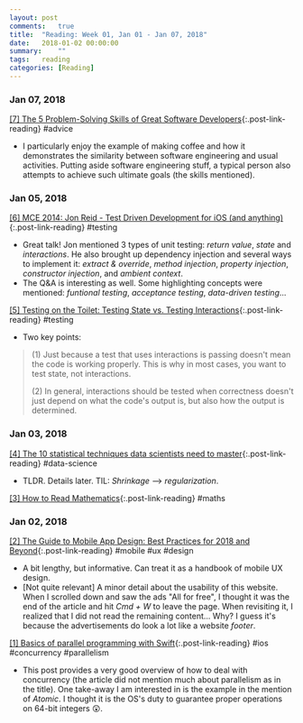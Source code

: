```yaml
---
layout: post
comments:	true
title:  "Reading: Week 01, Jan 01 - Jan 07, 2018"
date:   2018-01-02 00:00:00
summary:    ""
tags:   reading
categories:	[Reading]
---
```


### Jan 07, 2018

[[7] The 5 Problem-Solving Skills of Great Software Developers](https://dev.to/lpasqualis/the-5-problem-solving-skills-of-great-software-developers-4e6){:.post-link-reading} <rate5/> <content-meta>#advice</content-meta>
- I particularly enjoy the example of making coffee and how it demonstrates the similarity between software engineering and usual activities. Putting aside software engineering stuff, a typical person also attempts to achieve such ultimate goals (the skills mentioned).

### Jan 05, 2018

[[6] MCE 2014: Jon Reid - Test Driven Development for iOS (and anything)](https://www.youtube.com/watch?v=Jzlz3Bx-NzM){:.post-link-reading} <rate5/> <content-meta>#testing</content-meta>
- Great talk! Jon mentioned 3 types of unit testing: *return value*, *state* and *interactions*. He also brought up dependency injection and several ways to implement it: *extract & override*, *method injection*, *property injection*, *constructor injection*, and *ambient context*.
- The Q&A is interesting as well. Some highlighting concepts were mentioned: *funtional testing*, *acceptance testing*, *data-driven testing*...

[[5] Testing on the Toilet: Testing State vs. Testing Interactions](https://testing.googleblog.com/2013/03/testing-on-toilet-testing-state-vs.html){:.post-link-reading} <rate4/> <content-meta>#testing</content-meta>
- Two key points:
> (1) Just because a test that uses interactions is passing doesn't mean the code is working properly. This is why in most cases, you want to test state, not interactions.
> 
> (2) In general, interactions should be tested when correctness doesn't just depend on what the code's output is, but also how the output is determined.

### Jan 03, 2018

[[4] The 10 statistical techniques data scientists need to master](https://jameskle.com/writes/stat-learning){:.post-link-reading} <rate3/> <content-meta>#data-science</content-meta>
- TLDR. Details later. TIL: *Shrinkage* --> *regularization*.

[[3] How to Read Mathematics](http://www.people.vcu.edu/~dcranston/490/handouts/math-read.html){:.post-link-reading} <rate3/> <content-meta>#maths</content-meta>

### Jan 02, 2018

[[2] The Guide to Mobile App Design: Best Practices for 2018 and Beyond](https://www.uxpin.com/studio/mobile-design/guide-mobile-app-design-best-practices-2018-beyond){:.post-link-reading} <rate3/> <content-meta>#mobile #ux #design</content-meta>
- A bit lengthy, but informative. Can treat it as a handbook of mobile UX design.
- [Not quite relevant] A minor detail about the usability of this website. When I scrolled down and saw the ads "All for free", I thought it was the end of the article and hit *Cmd + W* to leave the page. When revisiting it, I realized that I did not read the remaining content... Why? I guess it's because the advertisements do look a lot like a website *footer*.

[[1] Basics of parallel programming with Swift](https://medium.com/flawless-app-stories/basics-of-parallel-programming-with-swift-93fee8425287){:.post-link-reading} <rate5/> <content-meta>#ios #concurrency #parallelism</content-meta>
- This post provides a very good overview of how to deal with concurrency (the article did not mention much about parallelism as in the title). One take-away I am interested in is the example in the mention of *Atomic*. I thought it is the OS's duty to guarantee proper operations on 64-bit integers 😲.


